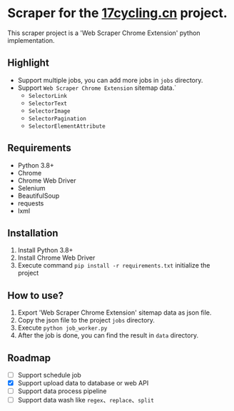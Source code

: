 # Scraper for the [17cycling.cn](https://www.17cycling.cn) project.
This scraper project is a 'Web Scraper Chrome Extension' python implementation.

## Highlight
* Support multiple jobs, you can add more jobs in `jobs` directory.
* Support `Web Scraper Chrome Extension` sitemap data.`
  * `SelectorLink`
  * `SelectorText`
  * `SelectorImage`
  * `SelectorPagination`
  * `SelectorElementAttribute`

## Requirements
* Python 3.8+
* Chrome
* Chrome Web Driver
* Selenium
* BeautifulSoup
* requests
* lxml

## Installation
1. Install Python 3.8+
2. Install Chrome Web Driver
3. Execute command `pip install -r requirements.txt` initialize the project


## How to use?
1. Export 'Web  Scraper Chrome Extension' sitemap data as json file.
2. Copy the json file to the project `jobs` directory.
3. Execute `python job_worker.py`
4. After the job is done, you can find the result in `data` directory.

## Roadmap
* [ ] Support schedule job
* [x] Support upload data to database or web API
* [ ] Support data process pipeline
* [ ] Support data wash like `regex`、`replace`、`split`